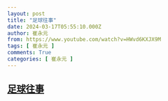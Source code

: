 ```yaml
---
layout: post
title: "足球往事"
date: 2024-03-17T05:55:10.000Z
author: 崔永元
from: https://www.youtube.com/watch?v=HWvd6KXJX9M
tags: [ 崔永元 ]
comments: True
categories: [ 崔永元 ]
---
```

<!--1710654910000-->
[足球往事](https://www.youtube.com/watch?v=HWvd6KXJX9M)
------

<div>

</div>
